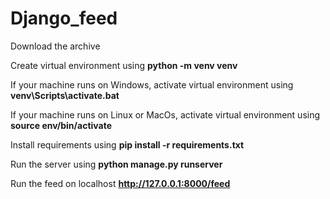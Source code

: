 # Django_feed

Download the archive

Create virtual environment using **python -m venv venv**

If your machine runs on Windows, activate virtual environment using **venv\Scripts\activate.bat**

If your machine runs on Linux or MacOs, activate virtual environment using **source env/bin/activate**

Install requirements using **pip install -r requirements.txt**

Run the server using **python manage.py runserver**

Run the feed on localhost **http://127.0.0.1:8000/feed**

